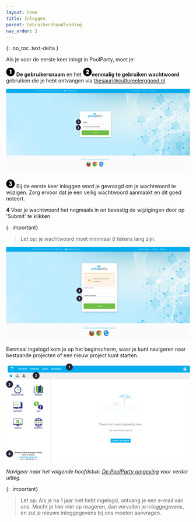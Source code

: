 ```yaml
---
layout: home
title: Inloggen
parent: Gebruikershandleiding
nav_order: 1
---
```

{: .no_toc .text-delta }

<script>
{% include js/custom.js %}
</script>

<!-- Overlay (only once) -->
<div id="overlay" 
     style="display: none; 
            position: fixed; 
            top: 0; 
            left: 0; 
            width: 100%; 
            height: 100%; 
            background: rgba(0, 0, 0, 0.8); 
            justify-content: center; 
            align-items: center; 
            z-index: 1000;">
  
  <img id="zoomImage" 
       alt="Zoomed Image" 
       style="max-width: 90%; 
              max-height: 90%; 
              cursor: zoom-out;" 
       onclick="closeZoom()" />
</div>

Als je voor de eerste keer inlogt in PoolParty, moet je:

![Image](icon01.png) **De gebruikersnaam** en het ![Image](icon02.png)**eenmalig te gebruiken wachtwoord** gebruiken die je hebt ontvangen via [thesauri@cultureelerggoed.nl](mailto:thesauri@cultureelerggoed.nl).

<img src="inlog.png" 
     alt="Project Image 1" 
     style="width: 800px; cursor: zoom-in;" 
     onclick="openZoom('inlog.png')" />

![Image](icon03.png) Bij de eerste keer inloggen word je gevraagd om je wachtwoord te wijzigen. Zorg ervoor dat je een veilig wachtwoord aanmaakt en dit goed noteert.  

**4** Voer je wachtwoord het nogmaals in en bevestig de wijzigingen door op 'Submit' te klikken.

{: .important}
> Let op: je wachtwoord moet minimaal 8 tekens lang zijn.

<img src="inlog_deel2.png" 
     alt="Project Image 1" 
     style="width: 800px; cursor: zoom-in;" 
     onclick="openZoom('inlog_deel2.png')" />

Eenmaal ingelogd kom je op het beginscherm, waar je kunt navigeren naar bestaande projecten of een nieuw project kunt starten. 

<img src="inlog_deel3.png" 
     alt="Project Image 1" 
     style="width: 800px; cursor: zoom-in;" 
     onclick="openZoom('inlog_deel3.png')" />

*Navigeer naar het volgende hoofdstuk: [De PoolParty omgeving](https://cultureelerfgoed.github.io/Poolparty-User-Documentation/docs/2%20gebruikershandleiding/2.2%20poolparty-omgeving.html) voor verder uitleg.*

{: .important}
> Let op: Als je na 1 jaar niet hebt ingelogd, ontvang je een e-mail van ons. Mocht je hier niet op reageren, dan vervallen je inloggegevens, en zul je nieuwe inloggegevens bij ons moeten aanvragen.
